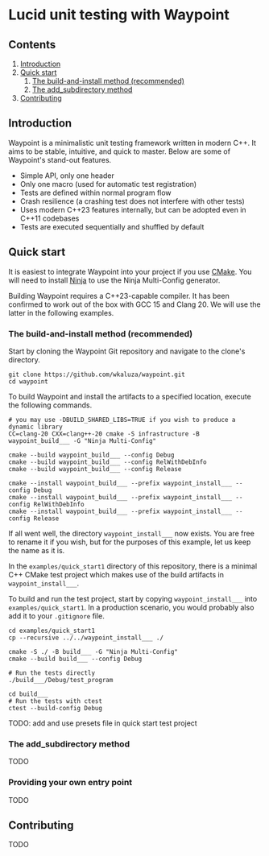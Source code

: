 # Lucid unit testing with Waypoint

## Contents

1. [Introduction](#introduction)
2. [Quick start](#quick-start)
    1. [The build-and-install method (recommended)](#the-build-and-install-method-recommended)
    2. [The add_subdirectory method](#the-add_subdirectory-method)
3. [Contributing](#contributing)

## Introduction

Waypoint is a minimalistic unit testing framework written in modern
C++.
It aims to be stable, intuitive, and quick to master.
Below are some of Waypoint's stand-out features.

* Simple API, only one header
* Only one macro (used for automatic test registration)
* Tests are defined within normal program flow
* Crash resilience (a crashing test does not interfere
  with other tests)
* Uses modern C++23 features internally, but can be adopted even in
  C++11 codebases
* Tests are executed sequentially and shuffled by default

## Quick start

It is easiest to integrate Waypoint into your project if you use
[CMake](https://cmake.org).
You will need to install [Ninja](https://ninja-build.org) to use the
Ninja Multi-Config generator.

Building Waypoint requires a C++23-capable compiler.
It has been confirmed to work out of the box with GCC 15 and Clang 20.
We will use the latter in the following examples.

### The build-and-install method (recommended)

Start by cloning the Waypoint Git repository and navigate to the
clone's directory.

```shell
git clone https://github.com/wkaluza/waypoint.git
cd waypoint
```

To build Waypoint and install the artifacts to a specified location,
execute the following commands.

```shell
# you may use -DBUILD_SHARED_LIBS=TRUE if you wish to produce a dynamic library
CC=clang-20 CXX=clang++-20 cmake -S infrastructure -B waypoint_build___ -G "Ninja Multi-Config"

cmake --build waypoint_build___ --config Debug
cmake --build waypoint_build___ --config RelWithDebInfo
cmake --build waypoint_build___ --config Release

cmake --install waypoint_build___ --prefix waypoint_install___ --config Debug
cmake --install waypoint_build___ --prefix waypoint_install___ --config RelWithDebInfo
cmake --install waypoint_build___ --prefix waypoint_install___ --config Release
```

If all went well, the directory `waypoint_install___` now exists.
You are free to rename it if you wish, but for the purposes of this
example, let us keep the name as it is.

In the `examples/quick_start1` directory of this repository, there is
a minimal C++ CMake test project which makes use of the build artifacts in
`waypoint_install___`.

To build and run the test project, start by copying
`waypoint_install___` into `examples/quick_start1`.
In a production scenario, you would probably also add it to your
`.gitignore` file.

```shell
cd examples/quick_start1
cp --recursive ../../waypoint_install___ ./

cmake -S ./ -B build___ -G "Ninja Multi-Config"
cmake --build build___ --config Debug

# Run the tests directly
./build___/Debug/test_program

cd build___
# Run the tests with ctest
ctest --build-config Debug
```

TODO: add and use presets file in quick start test project

### The add_subdirectory method

TODO

### Providing your own entry point

TODO

## Contributing

TODO

